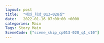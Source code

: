 ```yaml
---
layout: post
title:  "메인_회상_013~028장"
date:   2022-01-16 07:00:00 +0000
categories: Main
Tags: Story Main
SceneCode: ["scene_skip_cp013-028_q1_s10"]
---
```

